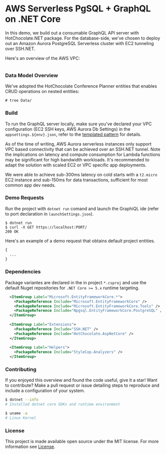# AWS Serverless PgSQL + GraphQL on .NET Core

In this demo, we build out a consumable GraphQL API server with HotChocolate.NET package. For the database-side, we've chosen to deploy out an Amazon Aurora PostgreSQL Serverless cluster with EC2 tunneling over SSH.NET.

Here's an overview of the AWS VPC:

![]()

### Data Model Overview

We've adopted the HotChocolate Conference Planner entities that enables CRUD operations on nested entities:

```
# tree Data/
```

### Build

To run the GraphQL server locally, make sure you've declared your VPC configuration (EC2 SSH keys, AWS Aurora Db Settings) in the ``appsettings.${env}.json``, refer to the [templated pattern](appsettings.example.json) for details.

As of the time of writing, AWS Aurora serverless instances only support VPC based connectivity that can be achieved over an SSH.NET tunnel. Note the implications on latency and compute consumption for Lambda functions may be significant for high bandwidth workloads. It's recommended to adapt the solution with scaled EC2 or VPC specific app deployments. 

We were able to achieve sub-300ms latency on cold starts with a ``t2.micro`` EC2 instance and sub-150ms for data transactions, sufficient for most common app dev needs.

### Demo Requests

Run the project with ``dotnet run`` comand and launch the GraphiQL ide (refer to port declaration in ``launchSettings.json``).

```
$ dotnet run
$ curl -X GET https://localhost:PORT/
200 OK
```

Here's an example of a demo request that obtains default project entities.

```graphql
{ 
  ...
}
```

### Dependencies

Package variantes are declared in the in project ``*.csproj`` and use the default Nuget repositories for `.NET Core >= 5.x` runtime targeting.

```xml
  <ItemGroup Label="Microsoft.EntityFrameworkCore.*">
    <PackageReference Include="Microsoft.EntityFrameworkCore" />
    <PackageReference Include="Microsoft.EntityFrameworkCore.Tools" />
    <PackageReference Include="Npgsql.EntityFrameworkCore.PostgreSQL" />
  </ItemGroup>
  
  <ItemGroup Label="Extensions">
    <PackageReference Include="SSH.NET" />
    <PackageReference Include="HotChocolate.AspNetCore" />
  </ItemGroup>
  
  <ItemGroup Label="Helpers">
    <PackageReference Include="StyleCop.Analyzers" />
  </ItemGroup>
```

### Contributing

If you enjoyed this overview and found the code useful, give it a star! Want to contribute? Make a pull request or issue detailing steps to reproduce and include a configuration of your system.

```bash
$ dotnet --info
# Installed dotnet core SDKs and runtime environment

$ uname -a
# Linux Kernel
```

### License

This project is made available open source under the MIT license. For more information see [License](LICENSE.md).